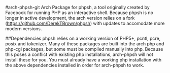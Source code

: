 #arch-phpsh-git
Arch Package for phpsh, a tool originally created by Facebook for running PHP as an interactive shell. Because phpsh is no longer in active development, the arch version relies on a fork (https://github.com/DerekTBrown/phpsh) with updates to accomodate more modern versions.

##Dependencies
phpsh relies on a working version of PHP5+, pcntl, pcre, posix and tokenizer. Many of these packages are built into the arch php and php-cgi packages, but some must be compiled manually into php. Because this poses a conflict with existing php installations, arch-phpsh will not install these for you. You must already have a working php installation with the above dependencies installed in order for arch-phpsh to work.
